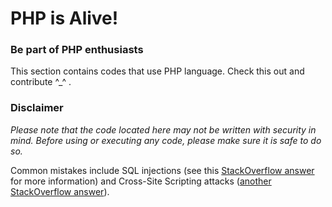 # PHP is Alive!

### Be part of PHP enthusiasts

This section contains codes that use PHP language.
Check this out and contribute ^_^ .

### Disclaimer
*Please note that the code located here may not be written with security in mind. Before using or executing any code, please make sure it is safe to do so.*

Common mistakes include SQL injections (see this [StackOverflow answer](https://stackoverflow.com/a/60496/5914775) for more information) and Cross-Site Scripting attacks ([another StackOverflow answer](https://stackoverflow.com/a/3126175/5914775)).
